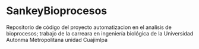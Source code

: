 # SankeyBioprocesos
Repositorio de código del proyecto automatizacion en el analisis de bioprocesos; trabajo de la carreara en ingeniería biológica de la Universidad Autonma Metropolitana unidad Cuajimlpa
